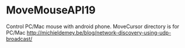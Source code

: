 # MoveMouseAPI19
Control PC/Mac mouse with android phone.
MoveCursor directory is for PC/Mac
http://michieldemey.be/blog/network-discovery-using-udp-broadcast/
